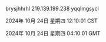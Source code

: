 brysjhhrhl 219.139.199.238 yqqlmgsycl

2024年 10月 24日 星期四 12:10:01 CST

2024年 10月 24日 星期四 04:10:01 GMT
